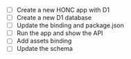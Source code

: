 - [ ] Create a new HONC app with D1
- [ ] Create a new D1 database
- [ ] Update the binding and package.json
- [ ] Run the app and show the API
- [ ] Add assets binding
- [ ] Update the schema